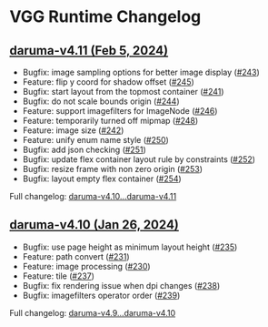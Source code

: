 # VGG Runtime Changelog

## [daruma-v4.11 (Feb 5, 2024)](https://github.com/verygoodgraphics/vgg_runtime/releases/tag/daruma-v4.11)

* Bugfix: image sampling options for better image display ([#243](https://github.com/verygoodgraphics/vgg_runtime/pull/243))
* Feature: flip y coord for shadow offset ([#245](https://github.com/verygoodgraphics/vgg_runtime/pull/245))
* Bugfix: start layout from the topmost container ([#241](https://github.com/verygoodgraphics/vgg_runtime/pull/241))
* Bugfix: do not scale bounds origin ([#244](https://github.com/verygoodgraphics/vgg_runtime/pull/244))
* Feature: support imagefilters for ImageNode ([#246](https://github.com/verygoodgraphics/vgg_runtime/pull/246))
* Feature: temporarily turned off mipmap ([#248](https://github.com/verygoodgraphics/vgg_runtime/pull/248))
* Feature: image size ([#242](https://github.com/verygoodgraphics/vgg_runtime/pull/242))
* Feature: unify enum name style ([#250](https://github.com/verygoodgraphics/vgg_runtime/pull/250))
* Bugfix: add json checking ([#251](https://github.com/verygoodgraphics/vgg_runtime/pull/251))
* Bugfix: update flex container layout rule by constraints ([#252](https://github.com/verygoodgraphics/vgg_runtime/pull/252))
* Bugfix: resize frame with non zero origin ([#253](https://github.com/verygoodgraphics/vgg_runtime/pull/253))
* Bugfix: layout empty flex container ([#254](https://github.com/verygoodgraphics/vgg_runtime/pull/254))

Full changelog: [daruma-v4.10...daruma-v4.11](https://github.com/verygoodgraphics/vgg_runtime/compare/daruma-v4.10...daruma-v4.11)

## [daruma-v4.10 (Jan 26, 2024)](https://github.com/verygoodgraphics/vgg_runtime/releases/tag/daruma-v4.10)

* Bugfix: use page height as minimum layout height ([#235](https://github.com/verygoodgraphics/vgg_runtime/pull/235))
* Feature: path convert ([#231](https://github.com/verygoodgraphics/vgg_runtime/pull/231))
* Feature: image processing ([#230](https://github.com/verygoodgraphics/vgg_runtime/pull/230))
* Feature: tile ([#237](https://github.com/verygoodgraphics/vgg_runtime/pull/237))
* Bugfix: fix rendering issue when dpi changes ([#238](https://github.com/verygoodgraphics/vgg_runtime/pull/238))
* Bugfix: imagefilters operator order ([#239](https://github.com/verygoodgraphics/vgg_runtime/pull/239))

Full changelog: [daruma-v4.9...daruma-v4.10](https://github.com/verygoodgraphics/vgg_runtime/compare/daruma-v4.9...daruma-v4.10)
